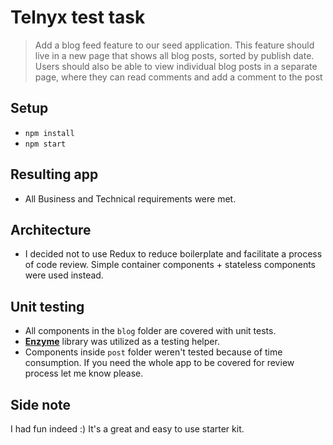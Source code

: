 # Telnyx test task
> Add a blog feed feature to our seed application. This feature should live in a new page that shows all blog posts, sorted by publish date. Users should also be able to view individual blog posts in a separate page, where they can read comments and add a comment to the post  

## Setup
- `npm install`
- `npm start`

## Resulting app
- All Business and Technical requirements were met.  

## Architecture
- I decided not to use Redux to reduce boilerplate and facilitate a process of code review. Simple container components + stateless components were used instead.

## Unit testing
- All components in the `blog` folder are covered with unit tests.  
- **[Enzyme](https://github.com/airbnb/enzyme)** library was utilized as a testing helper.  
- Components inside `post` folder weren't tested because of time consumption. If you need the whole app to be covered for review process let me know please.

## Side note
I had fun indeed :) It's a great and easy to use starter kit.